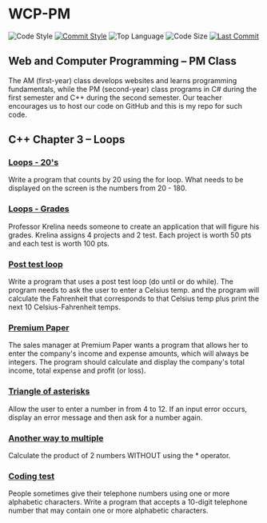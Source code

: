 # WCP-PM

![Code Style](https://img.shields.io/badge/code_style-VS_Code-blue.svg?style=flat)
[![Commit Style](https://img.shields.io/badge/commit_style-gitmoji-yellow.svg?style=flat)](https://gitmoji.carloscuesta.me/)
![Top Language](https://img.shields.io/github/languages/top/evaneliasyoung/wcp-pm.svg?style=flat)
![Code Size](https://img.shields.io/github/languages/code-size/evaneliasyoung/wcp-pm.svg?style=flat)
[![Last Commit](https://img.shields.io/github/last-commit/evaneliasyoung/wcp-pm.svg?style=flat)](https://github.com/evaneliasyoung/wcp-pm/commit/master)

## Web and Computer Programming &ndash; PM Class
The AM (first-year) class develops websites and learns programming fundamentals, while the PM (second-year) class programs in C# during the first semester and C++ during the second semester. Our teacher encourages us to host our code on GitHub and this is my repo for such code.

## C++ Chapter 3 &ndash; Loops
### [Loops - 20's](Loops20)
Write a program that counts by 20 using the for loop. What needs to be displayed on the screen is the numbers from 20 - 180.
### [Loops - Grades](LoopsGrades)
Professor Krelina needs someone to create an application that will figure his grades. Krelina assigns 4 projects and 2 test. Each project is worth 50 pts and each test is worth 100 pts.
### [Post test loop](PostTest)
Write a program that uses a post test loop (do until or do while). The program needs to ask the user to enter a Celsius temp. and the program will calculate the Fahrenheit that corresponds to that Celsius temp plus print the next 10 Celsius-Fahrenheit temps.
### [Premium Paper](PremiumPaper)
The sales manager at Premium Paper wants a program that allows her to enter the company's income and expense amounts, which will always be integers. The program should calculate and display the company's total income, total expense and profit (or loss).
### [Triangle of asterisks](Triangle)
Allow the user to enter a number in from 4 to 12. If an input error occurs, display an error message and then ask for a number again.
### [Another way to multiple](Multiple)
Calculate the product of 2 numbers WITHOUT using the * operator.
### [Coding test](CodingTest)
People sometimes give their telephone numbers using one or more alphabetic characters. Write a program that accepts a 10-digit telephone number that may contain one or more alphabetic characters.
